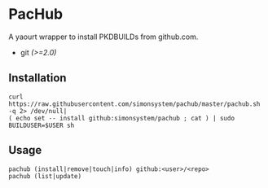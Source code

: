 # PacHub

A yaourt wrapper to install PKDBUILDs from github.com.

- git *(>=2.0)*

## Installation

    curl https://raw.githubusercontent.com/simonsystem/pachub/master/pachub.sh -q 2> /dev/null|
    ( echo set -- install github:simonsystem/pachub ; cat ) | sudo BUILDUSER=$USER sh

## Usage

    pachub (install|remove|touch|info) github:<user>/<repo>
    pachub (list|update)